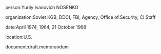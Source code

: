 person:Yurily Ivanovich NOSENKO

organization:Soviet KGB, DDCI, FBI, Agency, Office of.Security, CI Staff

date:April 1974, 1964, 21 October 1968

location:U.S.

document:draft.memorandum

